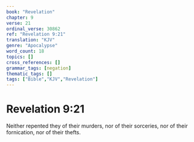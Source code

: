 ```yaml
---
book: "Revelation"
chapter: 9
verse: 21
ordinal_verse: 30862
ref: "Revelation 9:21"
translation: "KJV"
genre: "Apocalypse"
word_count: 18
topics: []
cross_references: []
grammar_tags: [negation]
thematic_tags: []
tags: ["Bible","KJV","Revelation"]
---
```


# Revelation 9:21

Neither repented they of their murders, nor of their sorceries, nor of their fornication, nor of their thefts.

